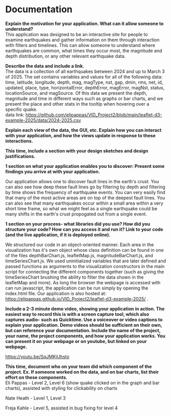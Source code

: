 # Documentation
**Explain the motivation for your application.  What can it allow someone to understand?**  
This application was designed to be an interactive site for people to examine earthquakes and gather information on them through interaction with filters and timelines. This can allow someone to understand where earthquakes are common, what times they occur most, the magnitude and depth distribution, or any other relevant earthquake data.

**Describe the data and include a link.**  
The data is a collection of all earthquakes between 2024 and up to March 3 of 2025. The set contains variables and values for all of the following data: time, latitude, longitude, depth, mag, magType, nst, gap, dmin, rms, net, id, updated, place, type, horizontalError, depthError, magError, magNst, status, locationSource, and magSource.  Of this data we present the depth, magnitude and time in different ways such as graphs or bar charts, and we present the place and other stats in the tooltip when hovering over a specific quake.  
data link: https://github.com/elipappas/VID_Project2/blob/main/leaflet-d3-example-2025/data/2024-2025.csv

**Explain each view of the data, the GUI, etc.  Explain how you can interact with your application, and how the views update in response to these interactions.**   

**This time, include a section with your design sketches and design justifications.**  

**1 section on what your application enables you to discover: Present some findings you arrive at with your application.**

Our application allows one to discover fault lines in the earth's crust. You can also see how deep these fault lines go by filtering by depth and filtering by time shows the frequency of earthquake events. You can very easily find that many of the most active areas are on top of the deepest fault lines. You can also see that many earthquakes occur within a small area within a very short time frame, so what we might feel as a single earthquake could be many shifts in the earth's crust propogated out from a single event. 

**1 section on your process- what libraries did you use?  How did you structure your code?  How can you access it and run it?  Link to your code (and the live application, if it is deployed online).**  

We structured our code in an object-oriented manner. Each area in the visualization has it's own object whose class definition can be found in one of the files depthBarChart.js, leafletMap.js, magnitudeBarChart.js, and timeSeriesChart.js. We used uninitialized variables that are later defined and passed functions as arguments to the visualization constructors in the main script for connecting the different components together (such as giving the timeSeriesChart brushing the ability to filter the data shown in the leafletMap and more). As long the browser the webpage is accessed with can run javascript, the application can be run simply by opening the index.html file. Our application is also hosted at: https://elipappas.github.io/VID_Project2/leaflet-d3-example-2025/ .

**Include a 2-3 minute demo video, showing your application in action.  The easiest way to record this is with a screen capture tool, which also captures audio- such as Quicktime.  Use a voiceover or video captions to explain your application.  Demo videos should be sufficient on their own, but can reference your documentation.  Include the name of the project, your name, the project components, and how your application works.  You can present it on your webpage or on youtube, but linked on your webpage.** 

https://youtu.be/SqJMKjUhsto 

**This time, document who on your team did which component of the project.  Ex.  If someone worked on the data, and on bar charts, list their effort on these components.**  
Eli Pappas - Level 2, Level 6 (show quake clicked on in the graph and bar charts), assisted with styling for clickability on charts

Nate Heath - Level 1, Level 3

Freja Kahle - Level 5, assisted in bug fixing for level 4
